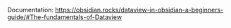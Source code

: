 Documentation: https://obsidian.rocks/dataview-in-obsidian-a-beginners-guide/#The-fundamentals-of-Dataview
